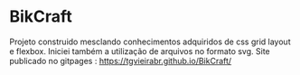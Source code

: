 # BikCraft
Projeto construido mesclando conhecimentos adquiridos de css grid layout e flexbox.
Iniciei também a utilização de arquivos no formato svg.
Site publicado no gitpages : https://tgvieirabr.github.io/BikCraft/
